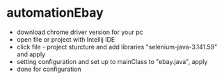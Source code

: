 # automationEbay
* download chrome driver version for your pc
* open file or project with Intellij IDE
* click file - project sturcture and add libraries "selenium-java-3.141.59" and apply
* setting configuration and set up to mainClass to "ebay.java", apply
* done for configuration
